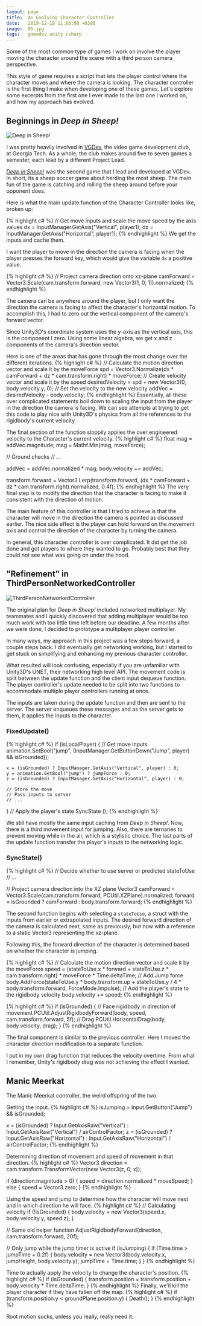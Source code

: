 ```yaml
---
layout: page
title:  An Evolving Character Controller
date:   2019-12-18 11:00:00 +0300
image:  05.jpg
tags:   gamedev unity csharp
---
```


Some of the most common type of games I work on involve the player moving the character around the scene with a third person camera perspective.

This style of game requires a script that lets the player control where the character moves and where the camera is looking. The character controller is the first thing I make when developing one of these games. Let's explore some excerpts from the first one I ever made to the last one I worked on, and how my approach has evolved.


## Beginnings in *Deep in Sheep!*

![*Deep in Sheep!*](https://vgdev.gtorg.gatech.edu/wp-content/uploads/games/spring2016/deepinsheep/screenshot1.jpg)

I was pretty heavily involved in [VGDev](http://vgdev.org), the video game development club, at Georgia Tech. As a whole, the club makes around five to seven games a semester, each lead by a different Project Lead.

[*Deep in Sheep!*](http://vgdev.gtorg.gatech.edu/game/deep-in-sheep/) was the second game that I lead and developed at VGDev. In short, its a sheep soccer game about herding the most sheep. The main fun of the game is catching and rolling the sheep around before your opponent does.

Here is what the main update function of the Character Controller looks like, broken up:

{% highlight c# %}
// Get move inputs and scale the move speed by the axis values
dx = InputManager.GetAxis("Vertical", player1);
dz = InputManager.GetAxis("Horizontal", player1);
{% endhighlight %}
We get the inputs and cache them.

I want the player to move in the direction the camera is facing when the player presses the forward key, which would give the variable `dx` a positive value.

{% highlight c# %}
// Project camera direction onto xz-plane
camForward = Vector3.Scale(cam.transform.forward, new Vector3(1, 0, 1)).normalized;
{% endhighlight %}

The camera can be anywhere around the player, but I only want the direction the camera is facing to affect the character's horizontal motion. To accomplish this, I had to zero out the vertical component of the camera's forward vector. 

Since Unity3D's coordinate system uses the y-axis as the vertical axis, this is the component I zero. Using some linear algebra, we get x and z components of the camera's direction vector.

Here is one of the areas that has gone through the most change over the different iterations.
{% highlight c# %}
// Calculate the motion direction vector and scale it by the moveForce
spd = Vector3.Normalize(dx * camForward + dz * cam.transform.right) * moveForce;
// Create velocity vector and scale it by the speed
desiredVelocity = spd + new Vector3(0, body.velocity.y, 0);
// Set the velocity to the new velocity
addVec = desiredVelocity - body.velocity;
{% endhighlight %}
Essentially, all these over complicated statements boil down to scaling the input from the player in the direction the camera is facing. We can see attempts at trying to get this code to play nice with Unity3D's physics from all the references to the rigidbody's current velocity. 

The final section of the function sloppily applies the over engineered velocity to the Character's current velocity. 
{% highlight c# %}
float mag = addVec.magnitude;
mag = Mathf.Min(mag, moveForce);

// Ground checks
// ...

addVec = addVec.normalized * mag;
body.velocity += addVec;

transform.forward = Vector3.Lerp(transform.forward,
                                 (dx * camForward + dz * cam.transform.right).normalized,
                                 0.4f);
{% endhighlight %}
The very final step is to modify the direction that the character is facing to make it consistent with the direction of motion.

The main feature of this controller is that I tried to achieve is that the character will move in the direction the camera is pointed as discussed earlier. The nice side effect is the player can hold forward on the movement axis and control the direction of the character by turning the camera.

In general, this character controller is over complicated. It did get the job done and got players to where they wanted to go. Probably best that they could not see what was going on under the hood.

## "Refinement" in ThirdPersonNetworkedController
![ThirdPersonNetworkedController](https://image.ibb.co/mYphBK/networkedmultiplater.png)

The original plan for *Deep in Sheep!* included networked multiplayer. My teammates and I quickly discovered that adding multiplayer would be too much work with too little time left before our deadline. A few months after we were done, I decided to prototype a multiplayer player controller.

In many ways, my approach in this project was a few steps forward, a couple steps back. 
I did eventually get networking working, but I started to get stuck on simplifying and enhancing my previous character controller. 

What resulted will look confusing, especially if you are unfamiliar with Unity3D's UNET, their networking high level API. The movement code is split between the update function and the client input dequeue function. The player controller's update needed to be split into two functions to accommodate multiple player controllers running at once. 

The inputs are taken during the update function and then are sent to the server. The server enqueues these messages and as the server gets to them, it applies the inputs to the character.

### FixedUpdate()
{% highlight c# %}
if (isLocalPlayer) {
    // Get move inputs
    animation.SetBool("jump", (InputManager.GetButtonDown("Jump", player) && isGrounded));

    x = (isGrounded) ? InputManager.GetAxis("Vertical", player) : 0;
    y = animation.GetBool("jump") ? jumpForce : 0;
    z = (isGrounded) ? InputManager.GetAxis("Horizontal", player) : 0;

    // Store the move
    // Pass inputs to server
    // ... 
}
// Apply the player's state
SyncState ();
{% endhighlight %}

We still have mostly the same input caching from *Deep in Sheep!*. Now, there is a third movement input for jumping. Also, there are ternaries to prevent moving while in the air, which is a stylistic choice. The last parts of the update function transfer the player's inputs to the networking logic.

### SyncState()
{% highlight c# %}
// Decide whether to use server or predicted stateToUse
// ...

// Project camera direction into the XZ plane
Vector3 camForward = Vector3.Scale(cam.transform.forward,
        PCUtil.XZPlane).normalized;
forward = isGrounded ? camForward : body.transform.forward;
{% endhighlight %}

The second function begins with selecting a `stateToUse`, a struct with the inputs from earlier or extrapolated inputs. The desired forward direction of the camera is calculated next, same as previously, but now with a reference to a static Vector3 representing the xz-plane. 

Following this, the forward direction of the character is determined based on whether the character is jumping.

{% highlight c# %} 
// Calculate the motion direction vector and scale it by the moveForce
speed = (stateToUse.x * forward + stateToUse.z * cam.transform.right) * moveForce * Time.deltaTime;
// Add Jump force
body.AddForce(stateToUse.y * body.transform.up
    + stateToUse.y / 4 * body.transform.forward, ForceMode.Impulse);
// Add the player's state to the rigidbody velocity
body.velocity += speed;
{% endhighlight %}



{% highlight c# %}
if (isGrounded) {
    // Face rigidbody in direction of movement
    PCUtil.AdjustRigidbodyForward(body, speed, cam.transform.forward, 5f);
    // Drag
    PCUtil.HorizontalDrag(body, body.velocity, drag);
}
{% endhighlight %}

The final component is similar to the previous controller. Here I moved the character direction modification to a separate function. 

I put in my own drag function that reduces the velocity overtime. From what I remember, Unity's rigidbody drag was not achieving the effect I wanted.

 
## Manic Meerkat
The Manic Meerkat controller, the weird offspring of the two.

Getting the input.
{% highlight c# %}
isJumping = Input.GetButton("Jump") && isGrounded;

x = (isGrounded) ? Input.GetAxisRaw("Vertical") : Input.GetAxisRaw("Vertical") / airControlFactor;
z = (isGrounded) ? Input.GetAxisRaw("Horizontal") : Input.GetAxisRaw("Horizontal") / airControlFactor;
{% endhighlight %}

Determining direction of movement and speed of movement in that direction.
{% highlight c# %}
Vector3 direction = cam.transform.TransformVector(new Vector3(z, 0, x));

if (direction.magnitude > 0) {
    speed = direction.normalized * moveSpeed;
} else {
    speed = Vector3.zero;
}
{% endhighlight %}

Using the speed and jump to determine how the character will move next and in which direction he will face.
{% highlight c# %}
// Calculating velocity
if (!isGrounded) {
    body.velocity = new Vector3(speed.x, body.velocity.y, speed.z);
}

// Same old helper function
AdjustRigidbodyForward(direction, cam.transform.forward, 20f);

// Only jump while the jump timer is active
if (isJumping) {
    if (Time.time > jumpTime + 0.2f) {
        body.velocity = new Vector3(body.velocity.x, jumpHeight, body.velocity.y);
        jumpTime = Time.time;
    }
}
{% endhighlight %}

Time to actually apply the velocity to change the character's position.
{% highlight c# %}
if (isGrounded) {
    transform.position = transform.position + body.velocity * Time.deltaTime;
}
{% endhighlight %}
Finally, we'll kill the player character if they have fallen off the map.
{% highlight c# %}
if (transform.position.y < groundPlane.position.y) {
    Death();
}
{% endhighlight %}

Root motion sucks, unless you really, really need it.